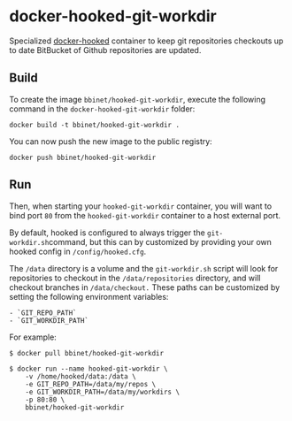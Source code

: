 docker-hooked-git-workdir
=========================

Specialized [docker-hooked](https://github.com/bbinet/docker-hooked) container
to keep git repositories checkouts up to date BitBucket of Github repositories
are updated.

Build
-----

To create the image `bbinet/hooked-git-workdir`, execute the following
command in the `docker-hooked-git-workdir` folder:

    docker build -t bbinet/hooked-git-workdir .

You can now push the new image to the public registry:
    
    docker push bbinet/hooked-git-workdir


Run
---

Then, when starting your `hooked-git-workdir` container, you will want to bind
port `80` from the `hooked-git-workdir` container to a host external port.

By default, hooked is configured to always trigger the `git-workdir.sh`command,
but this can by customized by providing your own hooked config in
`/config/hooked.cfg`.

The `/data` directory is a volume and the `git-workdir.sh` script will look for
repositories to checkout in the `/data/repositories` directory, and will
checkout branches in `/data/checkout.`
These paths can be customized by setting the following environment variables:

    - `GIT_REPO_PATH`
    - `GIT_WORKDIR_PATH`

For example:

    $ docker pull bbinet/hooked-git-workdir

    $ docker run --name hooked-git-workdir \
        -v /home/hooked/data:/data \
        -e GIT_REPO_PATH=/data/my/repos \
        -e GIT_WORKDIR_PATH=/data/my/workdirs \
        -p 80:80 \
        bbinet/hooked-git-workdir
